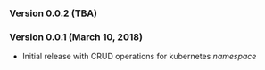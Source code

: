### Version 0.0.2 (TBA)

### Version 0.0.1 (March 10, 2018)
* Initial release with CRUD operations for kubernetes _namespace_
